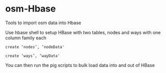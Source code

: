 # osm-Hbase
Tools to import osm data into Hbase

Use hbase shell to setup HBase with two tables, nodes and ways with one column family each

`create ‘nodes’, ‘nodeData'`

`create ‘ways’, ‘wayData'`

You can then run the pig scripts to bulk load data into and out of HBase
